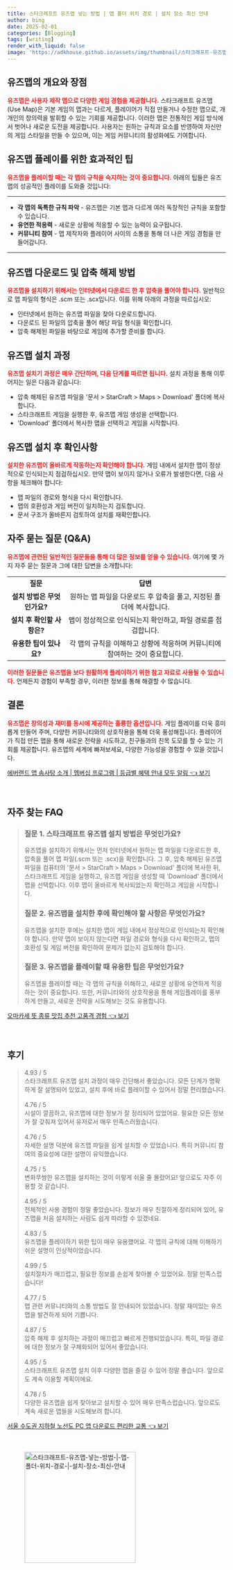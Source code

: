 ```yaml
---
title: 스타크래프트 유즈맵 넣는 방법 | 맵 폴더 위치 경로 | 설치 장소 최신 안내
author: bing
date: 2025-02-01
categories: [Blogging]
tags: [writing]
render_with_liquid: false
image: 'https://adkhouse.github.io/assets/img/thumbnail/스타크래프트-유즈맵-넣는-방법-|-맵-폴더-위치-경로-|-설치-장소-최신-안내.webp'
---
```



<h2 id='유즈맵_소개'>유즈맵의 개요와 장점</h2>

<p><b><span style="color: #ee2323;">유즈맵은 사용자 제작 맵으로 다양한 게임 경험을 제공합니다.</span></b> 스타크래프트 유즈맵(Use Map)은 기본 게임의 맵과는 다르게, 플레이어가 직접 만들거나 수정한 맵으로, 개개인의 창의력을 발휘할 수 있는 기회를 제공합니다. 이러한 맵은 전통적인 게임 방식에서 벗어나 새로운 도전을 제공합니다. 사용자는 원하는 규칙과 요소를 반영하여 자신만의 게임 스타일을 만들 수 있으며, 이는 게임 커뮤니티의 활성화에도 기여합니다.</p>

<h2 id='유즈맵_플레이_팁'>유즈맵 플레이를 위한 효과적인 팁</h2>

<p><b><span style="color: #ee2323;">유즈맵을 플레이할 때는 각 맵의 규칙을 숙지하는 것이 중요합니다.</span></b> 아래의 팁들은 유즈맵의 성공적인 플레이를 도와줄 것입니다:</p>

<hr />

<ul>
    <li><b>각 맵의 독특한 규칙 파악</b> - 유즈맵은 기본 맵과 다르게 여러 독창적인 규칙을 포함할 수 있습니다.</li>
    <li><b>유연한 적응력</b> - 새로운 상황에 적응할 수 있는 능력이 요구됩니다.</li>
    <li><b>커뮤니티 참여</b> - 맵 제작자와 플레이어 사이의 소통을 통해 더 나은 게임 경험을 만들어갑니다.</li>
</ul>

<hr />

<h2 id='유즈맵_다운로드_방법'>유즈맵 다운로드 및 압축 해제 방법</h2>

<p><b><span style="color: #ee2323;">유즈맵을 설치하기 위해서는 인터넷에서 다운로드 한 후 압축을 풀어야 합니다.</span></b> 일반적으로 맵 파일의 형식은 .scm 또는 .scx입니다. 이를 위해 아래의 과정을 따르십시오:</p>

<ul>
    <li>인터넷에서 원하는 유즈맵 파일을 찾아 다운로드합니다.</li>
    <li>다운로드 된 파일의 압축을 풀어 해당 파일 형식을 확인합니다.</li>
    <li>압축 해제된 파일을 바탕으로 게임에 추가할 준비를 합니다.</li>
</ul>

<h2 id='유즈맵_설치_과정'>유즈맵 설치 과정</h2>

<p><b><span style="color: #ee2323;">유즈맵 설치기 과정은 매우 간단하며, 다음 단계를 따르면 됩니다.</span></b> 설치 과정을 통해 이루어지는 일은 다음과 같습니다:</p>

<ul>
    <li>압축 해제된 유즈맵 파일을 '문서 > StarCraft > Maps > Download' 폴더에 복사합니다.</li>
    <li>스타크래프트 게임을 실행한 후, 유즈맵 게임 생성을 선택합니다.</li>
    <li>'Download' 폴더에서 복사한 맵을 선택하고 게임을 시작합니다.</li>
</ul>

<h2 id='유즈맵_설치_후_확인사항'>유즈맵 설치 후 확인사항</h2>

<p><b><span style="color: #ee2323;">설치한 유즈맵이 올바르게 작동하는지 확인해야 합니다.</span></b> 게임 내에서 설치한 맵이 정상적으로 인식되는지 점검하십시오. 만약 맵이 보이지 않거나 오류가 발생한다면, 다음 사항을 체크해야 합니다:</p>

<ul>
    <li>맵 파일의 경로와 형식을 다시 확인합니다.</li>
    <li>맵의 호환성과 게임 버전이 일치하는지 검토합니다.</li>
    <li>문서 구조가 올바른지 검토하여 설치를 재확인합니다.</li>
</ul>

<h2 id='자주_묻는_질문'>자주 묻는 질문 (Q&A)</h2>

<p><b><span style="color: #ee2323;">유즈맵에 관련된 일반적인 질문들을 통해 더 많은 정보를 얻을 수 있습니다.</span></b> 여기에 몇 가지 자주 묻는 질문과 그에 대한 답변을 소개합니다:</p>

<table>
    <tr>
        <td style="text-align: center; height: 17px;"><b>질문</b></td>
        <td style="text-align: center; height: 17px;"><b>답변</b></td>
    </tr>
    <tr>
        <td style="text-align: center; height: 17px;"><b>설치 방법은 무엇인가요?</b></td>
        <td style="text-align: center; height: 17px;">원하는 맵 파일을 다운로드 후 압축을 풀고, 지정된 폴더에 복사합니다.</td>
    </tr>
    <tr>
        <td style="text-align: center; height: 17px;"><b>설치 후 확인할 사항은?</b></td>
        <td style="text-align: center; height: 17px;">맵이 정상적으로 인식되는지 확인하고, 파일 경로를 점검합니다.</td>
    </tr>
    <tr>
        <td style="text-align: center; height: 17px;"><b>유용한 팁이 있나요?</b></td>
        <td style="text-align: center; height: 17px;">각 맵의 규칙을 이해하고 상황에 적응하며 커뮤니티에 참여하는 것이 중요합니다.</td>
    </tr>
</table>

<p><b><span style="color: #ee2323;">이러한 질문들은 유즈맵을 보다 원활하게 플레이하기 위한 참고 자료로 사용될 수 있습니다.</span></b> 언제든지 경험이 부족할 경우, 이러한 정보를 통해 해결할 수 많습니다.</p>

<h2 id='결론'>결론</h2>

<p><b><span style="color: #ee2323;">유즈맵은 창의성과 재미를 동시에 제공하는 훌륭한 옵션입니다.</span></b> 게임 플레이를 더욱 흥미롭게 만들어 주며, 다양한 커뮤니티와의 상호작용을 통해 더욱 풍성해집니다. 플레이어가 직접 만든 맵을 통해 새로운 전략을 시도하고, 친구들과의 친목 도모를 할 수 있는 기회를 제공합니다. 유즈맵의 세계에 빠져보세요, 다양한 가능성을 경험할 수 있을 것입니다.</p>


<p><a class="click-button" title="에버랜드 앱 솜사탕 소개 | 멤버십 프로그램 | 등급별 혜택 안내 모두 알림" href="https://adkhouse.github.io/posts/%EC%97%90%EB%B2%84%EB%9E%9C%EB%93%9C-%EC%95%B1-%EC%86%9C%EC%82%AC%ED%83%95-%EC%86%8C%EA%B0%9C-%EB%A9%A4%EB%B2%84%EC%8B%AD-%ED%94%84%EB%A1%9C%EA%B7%B8%EB%9E%A8-%EB%93%B1%EA%B8%89%EB%B3%84-%ED%98%9C%ED%83%9D-%EC%95%88%EB%82%B4-%EB%AA%A8%EB%91%90-%EC%95%8C%EB%A6%BC/" rel="dofollow">에버랜드 앱 솜사탕 소개 | 멤버십 프로그램 | 등급별 혜택 안내 모두 알림 👈 보기</a></p><br>
<h2 id='자주_찾는_FAQ'>자주 찾는 FAQ</h2>
<div itemscope="" itemtype="https://schema.org/FAQPage"> 
<blockquote> 
<div itemscope="" itemprop="mainEntity" itemtype="https://schema.org/Question"> 
<h3 itemprop="name">질문 1. 스타크래프트 유즈맵 설치 방법은 무엇인가요?</h3> 
<div itemscope="" itemprop="acceptedAnswer" itemtype="https://schema.org/Answer"> 
<span itemprop="text"> 
<p>유즈맵을 설치하기 위해서는 먼저 인터넷에서 원하는 맵 파일을 다운로드한 후, 압축을 풀어 맵 파일(.scm 또는 .scx)을 확인합니다. 그 후, 압축 해제된 유즈맵 파일을 컴퓨터의 '문서 > StarCraft > Maps > Download' 폴더에 복사한 뒤, 스타크래프트 게임을 실행하고, 유즈맵 게임을 생성할 때 'Download' 폴더에서 맵을 선택합니다. 이후 맵이 올바르게 복사되었는지 확인하고 게임을 시작합니다.</p> 
</span> 
</div> 
</div> 

<div itemscope="" itemprop="mainEntity" itemtype="https://schema.org/Question"> 
<h3 itemprop="name">질문 2. 유즈맵을 설치한 후에 확인해야 할 사항은 무엇인가요?</h3> 
<div itemscope="" itemprop="acceptedAnswer" itemtype="https://schema.org/Answer"> 
<span itemprop="text"> 
<p>유즈맵을 설치한 후에는 설치한 맵이 게임 내에서 정상적으로 인식되는지 확인해야 합니다. 만약 맵이 보이지 않는다면 파일 경로와 형식을 다시 확인하고, 맵의 호환성 및 게임 버전을 확인하여 문제가 없는지 검토해야 합니다.</p> 
</span> 
</div> 
</div> 

<div itemscope="" itemprop="mainEntity" itemtype="https://schema.org/Question"> 
<h3 itemprop="name">질문 3. 유즈맵을 플레이할 때 유용한 팁은 무엇인가요?</h3> 
<div itemscope="" itemprop="acceptedAnswer" itemtype="https://schema.org/Answer"> 
<span itemprop="text"> 
<p>유즈맵을 플레이할 때는 각 맵의 규칙을 이해하고, 새로운 상황에 유연하게 적응하는 것이 중요합니다. 또한, 커뮤니티와의 상호작용을 통해 게임플레이를 풍부하게 만들고, 새로운 전략을 시도해보는 것도 유용합니다.</p> 
</span> 
</div> 
</div> 
</blockquote> 
</div>
<p><a class="click-button" title="오마카세 뜻 종류 맛집 추천 고품격 경험" href="https://adkhouse.github.io/posts/%EC%98%A4%EB%A7%88%EC%B9%B4%EC%84%B8-%EB%9C%BB-%EC%A2%85%EB%A5%98-%EB%A7%9B%EC%A7%91-%EC%B6%94%EC%B2%9C-%EA%B3%A0%ED%92%88%EA%B2%A9-%EA%B2%BD%ED%97%98/" rel="dofollow">오마카세 뜻 종류 맛집 추천 고품격 경험 👈 보기</a></p><br>
<h2 id='후기'>후기</h2>
<div itemscope itemtype="https://schema.org/Product">
  <blockquote>
  <div itemprop="review" itemscope itemtype="https://schema.org/Review">
      <div itemprop="reviewRating" itemscope itemtype="https://schema.org/Rating"> <span itemprop="ratingValue">4.93</span> / <span itemprop="bestRating">5</span> </div>
      <span itemprop="reviewBody">스타크래프트 유즈맵 설치 과정이 매우 간단해서 좋았습니다. 모든 단계가 명확하게 잘 설명되어 있었고, 설치 후에 바로 플레이할 수 있어서 정말 편리했습니다. </span>
  </div>
  <br>
  <div itemprop="review" itemscope itemtype="https://schema.org/Review">
      <div itemprop="reviewRating" itemscope itemtype="https://schema.org/Rating"> <span itemprop="ratingValue">4.76</span> / <span itemprop="bestRating">5</span> </div>
      <span itemprop="reviewBody">시설이 깔끔하고, 유즈맵에 대한 정보가 잘 정리되어 있었어요. 필요한 모든 정보가 잘 갖춰져 있어서 유저로서 매우 만족스러웠습니다.</span>
  </div>
  <br>
  <div itemprop="review" itemscope itemtype="https://schema.org/Review">
      <div itemprop="reviewRating" itemscope itemtype="https://schema.org/Rating"> <span itemprop="ratingValue">4.76</span> / <span itemprop="bestRating">5</span> </div>
      <span itemprop="reviewBody">자세한 설명 덕분에 유즈맵 파일을 쉽게 설치할 수 있었습니다. 특히 커뮤니티 참여의 중요성에 대한 설명이 유익했습니다.</span>
  </div>
  <br>
  <div itemprop="review" itemscope itemtype="https://schema.org/Review">
      <div itemprop="reviewRating" itemscope itemtype="https://schema.org/Rating"> <span itemprop="ratingValue">4.75</span> / <span itemprop="bestRating">5</span> </div>
      <span itemprop="reviewBody">변화무쌍한 유즈맵을 설치하는 것이 이렇게 쉬울 줄 몰랐어요! 앞으로도 자주 이용할 것 같습니다. </span>
  </div>
  <br>
  <div itemprop="review" itemscope itemtype="https://schema.org/Review">
      <div itemprop="reviewRating" itemscope itemtype="https://schema.org/Rating"> <span itemprop="ratingValue">4.95</span> / <span itemprop="bestRating">5</span> </div>
      <span itemprop="reviewBody">전체적인 사용 경험이 정말 좋았습니다. 정보가 매우 친절하게 정리되어 있어, 유즈맵을 처음 설치하는 사람도 쉽게 따라할 수 있겠네요.</span>
  </div>
  <br>
  <div itemprop="review" itemscope itemtype="https://schema.org/Review">
      <div itemprop="reviewRating" itemscope itemtype="https://schema.org/Rating"> <span itemprop="ratingValue">4.83</span> / <span itemprop="bestRating">5</span> </div>
      <span itemprop="reviewBody">유즈맵을 플레이하기 위한 팁이 매우 유용했어요. 각 맵의 규칙에 대해 이해하기 쉬운 설명이 인상적이었습니다.</span>
  </div>
  <br>
  <div itemprop="review" itemscope itemtype="https://schema.org/Review">
      <div itemprop="reviewRating" itemscope itemtype="https://schema.org/Rating"> <span itemprop="ratingValue">4.99</span> / <span itemprop="bestRating">5</span> </div>
      <span itemprop="reviewBody">설치절차가 매끄럽고, 필요한 정보를 손쉽게 찾아볼 수 있었어요. 정말 만족스럽습니다!</span>
  </div>
  <br>
  <div itemprop="review" itemscope itemtype="https://schema.org/Review">
      <div itemprop="reviewRating" itemscope itemtype="https://schema.org/Rating"> <span itemprop="ratingValue">4.77</span> / <span itemprop="bestRating">5</span> </div>
      <span itemprop="reviewBody">맵 관련 커뮤니티와의 소통 방법도 잘 안내되어 있었습니다. 정말 재미있는 유즈맵을 발견하게 되어 기쁩니다.</span>
  </div>
  <br>
  <div itemprop="review" itemscope itemtype="https://schema.org/Review">
      <div itemprop="reviewRating" itemscope itemtype="https://schema.org/Rating"> <span itemprop="ratingValue">4.87</span> / <span itemprop="bestRating">5</span> </div>
      <span itemprop="reviewBody">압축 해제 후 설치하는 과정이 매끄럽고 빠르게 진행되었습니다. 특히, 파일 경로에 대한 정보가 잘 구체화되어 있어서 좋았습니다.</span>
  </div>
  <br>
  <div itemprop="review" itemscope itemtype="https://schema.org/Review">
      <div itemprop="reviewRating" itemscope itemtype="https://schema.org/Rating"> <span itemprop="ratingValue">4.95</span> / <span itemprop="bestRating">5</span> </div>
      <span itemprop="reviewBody">스타크래프트 유즈맵 설치 이후 다양한 맵을 즐길 수 있어 정말 좋습니다. 앞으로도 계속 이용할 계획이에요.</span>
  </div>
  <br>
  <div itemprop="review" itemscope itemtype="https://schema.org/Review">
      <div itemprop="reviewRating" itemscope itemtype="https://schema.org/Rating"> <span itemprop="ratingValue">4.78</span> / <span itemprop="bestRating">5</span> </div>
      <span itemprop="reviewBody">다양한 유즈맵을 쉽게 찾아보고 설치할 수 있어 매우 만족스럽습니다. 앞으로도 계속 새로운 맵들을 시도해보려 합니다.</span>
  </div>
  </blockquote>
</div>
<p><a class="click-button" title="서울 수도권 지하철 노선도 PC 앱 다운로드 편리한 교통" href="https://adkhouse.github.io/posts/%EC%84%9C%EC%9A%B8-%EC%88%98%EB%8F%84%EA%B6%8C-%EC%A7%80%ED%95%98%EC%B2%A0-%EB%85%B8%EC%84%A0%EB%8F%84-PC-%EC%95%B1-%EB%8B%A4%EC%9A%B4%EB%A1%9C%EB%93%9C-%ED%8E%B8%EB%A6%AC%ED%95%9C-%EA%B5%90%ED%86%B5/" rel="dofollow">서울 수도권 지하철 노선도 PC 앱 다운로드 편리한 교통 👈 보기</a></p><br>
<figure class="image"><img src="https://adkhouse.github.io/assets/img/thumbnail/스타크래프트-유즈맵-넣는-방법-|-맵-폴더-위치-경로-|-설치-장소-최신-안내.webp" alt="스타크래프트-유즈맵-넣는-방법-|-맵-폴더-위치-경로-|-설치-장소-최신-안내" width="256" height="256"></figure>